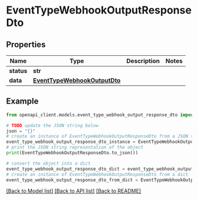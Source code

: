 # EventTypeWebhookOutputResponseDto


## Properties

Name | Type | Description | Notes
------------ | ------------- | ------------- | -------------
**status** | **str** |  | 
**data** | [**EventTypeWebhookOutputDto**](EventTypeWebhookOutputDto.md) |  | 

## Example

```python
from openapi_client.models.event_type_webhook_output_response_dto import EventTypeWebhookOutputResponseDto

# TODO update the JSON string below
json = "{}"
# create an instance of EventTypeWebhookOutputResponseDto from a JSON string
event_type_webhook_output_response_dto_instance = EventTypeWebhookOutputResponseDto.from_json(json)
# print the JSON string representation of the object
print(EventTypeWebhookOutputResponseDto.to_json())

# convert the object into a dict
event_type_webhook_output_response_dto_dict = event_type_webhook_output_response_dto_instance.to_dict()
# create an instance of EventTypeWebhookOutputResponseDto from a dict
event_type_webhook_output_response_dto_from_dict = EventTypeWebhookOutputResponseDto.from_dict(event_type_webhook_output_response_dto_dict)
```
[[Back to Model list]](../README.md#documentation-for-models) [[Back to API list]](../README.md#documentation-for-api-endpoints) [[Back to README]](../README.md)


